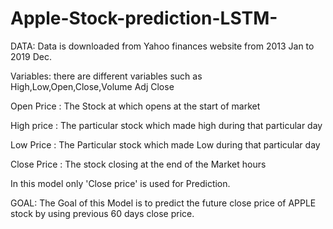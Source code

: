 # Apple-Stock-prediction-LSTM-
DATA:
Data is downloaded from Yahoo finances website from 2013 Jan  to  2019 Dec.

Variables:
there are different variables such as High,Low,Open,Close,Volume	Adj Close

Open Price : The Stock at which opens at the start of market

High price : The particular stock which made high during that particular day

Low Price : The Particular stock which made Low during that particular day

Close Price : The stock closing at the end of the Market hours

In this model only 'Close price' is used for Prediction.

GOAL:
The Goal of this Model is to predict the future close price of APPLE stock by using previous 60 days close price. 

